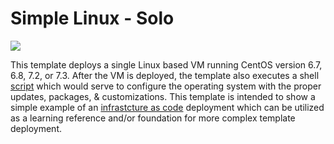 ﻿# Simple Linux - Solo

<a href="https://portal.azure.us/#create/Microsoft.Template/uri/https%3A%2F%2Fraw.githubusercontent.com%2FOSEHRA%2FVistA-in-the-Cloud%2Fmaster%2FAzure%2FSimple%20Linux%20-%20Solo%2FLinuxVirtualMachine.json" target="_blank"><img src="http://azuredeploy.net/deploybutton.png"/></a>
                                                                
This template deploys a single Linux based VM running CentOS version 6.7, 6.8, 7.2, or 7.3.  After the VM is deployed, the template also executes a shell [script](https://github.com/OSEHRA/VistA-in-the-Cloud/blob/master/Azure/Simple%20Linux%20-%20Solo/custScript.sh) which would serve to configure the operating system with the proper updates, packages, & customizations.  This template is intended to show a simple example of an [infrastcture as code](https://github.com/OSEHRA/VistA-in-the-Cloud/blob/master/Azure/Simple%20Linux%20-%20Solo/LinuxVirtualMachine.json) deployment which can be utilized as a learning reference and/or foundation for more complex template deployment.